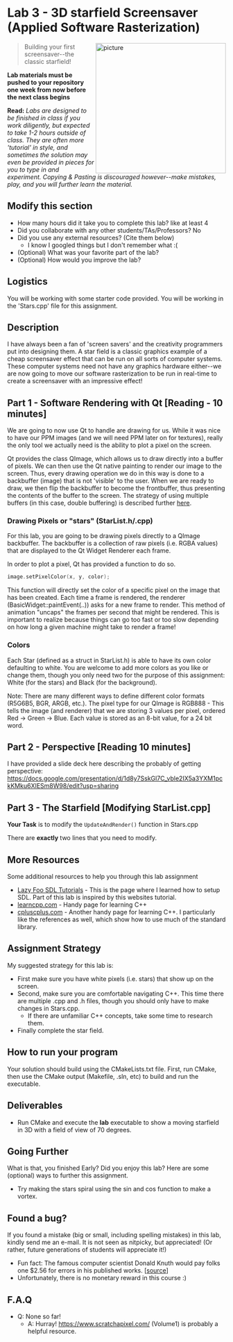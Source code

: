 # Lab 3 - 3D starfield Screensaver (Applied Software Rasterization)

<img align="right" src="./media/stars.png" width="300px" alt="picture">


> Building your first screensaver--the classic starfield!

**Lab materials must be pushed to your repository one week from now before the next class begins**

**Read:** *Labs are designed to be finished in class if you work diligently, but expected to take 1-2 hours outside of class. They are often more 'tutorial' in style, and sometimes the solution may even be provided in pieces for you to type in and experiment. Copying & Pasting is discouraged however--make mistakes, play, and you will further learn the material.*

## Modify this section

- How many hours did it take you to complete this lab?
	like at least 4
- Did you collaborate with any other students/TAs/Professors?
	No
- Did you use any external resources? (Cite them below)
  - I know I googled things but I don't remember what :(
- (Optional) What was your favorite part of the lab?
- (Optional) How would you improve the lab?

## Logistics

You will be working with some starter code provided. You will be working in the 'Stars.cpp' file for this assignment.

## Description

I have always been a fan of 'screen savers' and the creativity programmers put into designing them. A star field is a classic graphics example of a cheap screensaver effect that can be run on all sorts of computer systems. These computer systems need not have any graphics hardware either--we are now going to move our software rasterization to be run in real-time to create a screensaver with an impressive effect!

## Part 1 - Software Rendering with Qt [Reading - 10 minutes]

We are going to now use Qt to handle are drawing for us. While it was nice to have our PPM images (and we will need PPM later on for textures), really the only tool we actually need is the ability to plot a pixel on the screen.

Qt provides the class QImage, which allows us to draw directly into a
buffer of pixels.  We can then use the Qt native painting to render
our image to the screen.  Thus, every drawing operation we do in this
way is done to a backbuffer (image) that is not 'visible' to the
user. When we are ready to draw, we then flip the backbuffer to become
the frontbuffer, thus presenting the contents of the buffer to the
screen. The strategy of using multiple buffers (in this case, double
buffering) is described further
[here](https://wiki.osdev.org/Double_Buffering).

### Drawing Pixels or "stars" (StarList.h/.cpp)

For this lab, you are going to be drawing pixels directly to a QImage backbuffer. The backbuffer is a collection of raw pixels (i.e. RGBA values) that are displayed to the Qt Widget Renderer each frame.

In order to plot a pixel, Qt has provided a function to do so.

```cpp
image.setPixelColor(x, y, color);
```

This function will directly set the color of a specific pixel on the image that has been created. Each time a frame is rendered, the renderer (BasicWidget::paintEvent(..)) asks for a new frame to render.  This method of animation "uncaps" the frames per second that might be rendered.  This is important to realize because things can go too fast or too slow depending on how long a given machine might take to render a frame!


### Colors 

Each Star (defined as a struct in StarList.h) is able to have its own color defaulting to white. You are welcome to add more colors as you like or change them, though you only need two for the purpose of this assignment: White (for the stars) and Black (for the background).

Note: There are many different ways to define different color formats (R5G6B5, BGR, ARGB, etc.). The pixel type for our QImage is RGB888 - This tells the image (and renderer) that we are storing 3 values per pixel, ordered Red -> Green -> Blue.  Each value is stored as an 8-bit value, for a 24 bit word. 

## Part 2 - Perspective [Reading 10 minutes]

I have provided a slide deck here describing the probably of getting perspective: https://docs.google.com/presentation/d/1d8y7SskGl7C_vble2IX5a3YXM1pckKMku6XIESm8W98/edit?usp=sharing

## Part 3 - The Starfield [Modifying StarList.cpp]

**Your Task** is to modify the `UpdateAndRender()` function in Stars.cpp

There are **exactly** two lines that you need to modify.

## More Resources

Some additional resources to help you through this lab assignment

- [Lazy Foo SDL Tutorials](http://lazyfoo.net/tutorials/SDL/)
	  - This is the page where I learned how to setup SDL. Part of this lab is inspired by this websites tutorial.
- [learncpp.com](https://www.learncpp.com/)
	  - Handy page for learning C++
- [cpluscplus.com](http://www.cplusplus.com/)
	  - Another handy page for learning C++. I particularly like the references as well, which show how to use much of the standard library.

## Assignment Strategy

My suggested strategy for this lab is:

- First make sure you have white pixels (i.e. stars) that show up on the screen.
- Second, make sure you are comfortable navigating C++. This time there are multiple .cpp and .h files, though you should only have to make changes in Stars.cpp.
	- If there are unfamiliar C++ concepts, take some time to research them.
- Finally complete the star field.


## How to run your program

Your solution should build using the CMakeLists.txt file.  First, run CMake, then use the CMake output (Makefile, .sln, etc) to build and run the executable.

## Deliverables

- Run CMake and execute the **lab** executable to show a moving starfield in 3D with a field of view of 70 degrees.
 
## Going Further

What is that, you finished Early? Did you enjoy this lab? Here are some (optional) ways to further this assignment.

- Try making the stars spiral using the sin and cos function to make a vortex.

## Found a bug?

If you found a mistake (big or small, including spelling mistakes) in this lab, kindly send me an e-mail. It is not seen as nitpicky, but appreciated! (Or rather, future generations of students will appreciate it!)

- Fun fact: The famous computer scientist Donald Knuth would pay folks one $2.56 for errors in his published works. [[source](https://en.wikipedia.org/wiki/Knuth_reward_check)]
- Unfortunately, there is no monetary reward in this course :)

## F.A.Q

- Q: None so far!
	- A: Hurray! https://www.scratchapixel.com/ (Volume1) is probably a helpful resource.